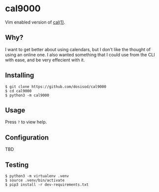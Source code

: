 # cal9000

Vim enabled version of [cal(1)](https://linux.die.net/man/1/cal).

## Why?

I want to get better about using calendars, but I don't like the thought of
using an online one. I also wanted something that I could use from the CLI
with ease, and be very effecient with it.

## Installing

```
$ git clone https://github.com/dosisod/cal9000
$ cd cal9000
$ python3 -m cal9000
```

## Usage

Press `?` to view help.

## Configuration

TBD

## Testing

```
$ python3 -m virtualenv .venv
$ source .venv/bin/activate
$ pip3 install -r dev-requirements.txt
```
